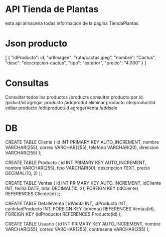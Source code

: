 # API Tienda de Plantas
esta api almacena todas informacion de la pagina TiendaPlantas


# Json producto

[
{
  "idProducto": id,
  "urlImagen": "ruta/cactus.jpeg",
  "nombre": "Cactus",
  "desc": "descripcion-cactus",
  "tipo": "exterior",
  "precio": "4.000"
}
]

# Consultas

Consultar todos los productos        /products
consultar producto por id            /prduct/id
agregar producto                    /addprodut
eliminar producto                   /delproduct/id
editar producto                     /editproduct/id
agregarVenta                        /addsale


# DB

CREATE TABLE Cliente (
    id INT PRIMARY KEY AUTO_INCREMENT,
    nombre VARCHAR(255),
    correo VARCHAR(255),
    telefono VARCHAR(20),
    direccion VARCHAR(255)
);

CREATE TABLE Producto (
    id INT PRIMARY KEY AUTO_INCREMENT,
    nombre VARCHAR(255),
    tipo VARCHAR(50),
    descripcion TEXT,
    precio DECIMAL(10, 2)
);

CREATE TABLE Ventas (
    id INT PRIMARY KEY AUTO_INCREMENT,
    idCliente INT,
    fecha DATE,
    total DECIMAL(10, 2),
    FOREIGN KEY (idCliente) REFERENCES Cliente(id)
);

CREATE TABLE DetalleVenta (
    idVenta INT,
    idProducto INT,
    cantidadProducto INT,
    FOREIGN KEY (idVenta) REFERENCES Ventas(id),
    FOREIGN KEY (idProducto) REFERENCES Producto(id)
);

CREATE TABLE Usuario (
    id INT PRIMARY KEY AUTO_INCREMENT,
    nombre VARCHAR(255),
    correo VARCHAR(255),
    contrasena VARCHAR(255)
);

